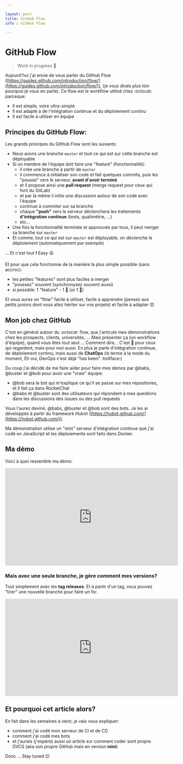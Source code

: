 ```yaml
---

layout: post
title: GitHub Flow
info : GitHub Flow

---
```


# GitHub Flow

> Work in progress :construction:

Aujourd'hui j'ai envie de vous parler du GitHub Flow ([https://guides.github.com/introduction/flow/](https://guides.github.com/introduction/flow/)), (je vous dirais plus loin pourquoi je vous en parle). Ce flow est le workflow utilisé chez :octocat: parceque:

- Il est simple, voire ultra-simple
- Il est adapté à de l'intégration continue et du déploiement continu
- Il est facile à utiliser en équipe

## Principes du GitHub Flow:

Les grands principes du GitHub Flow sont les suivants:

- Nous avons une branche `master` et tout ce qui est sur cette branche est déployable
- Si un membre de l'équipe doit faire une "feature" (fonctionnalité):
  - il crée une branche à partir de `master`
  - il commence à initialiser son code et fait quelques commits, puis les "pousse" vers le serveur, **avant d'avoir terminé**
  - et il propose ainsi une **pull request** (merge request pour ceux qui font du GitLab)
  - et par là même il initie une discussion autour de son code avec l'équipe
  - continue à commiter sur sa branche
  - chaque **"push"** vers le serveur déclenchera les traitements **d'intégration continue** (tests, qualimétrie, ...)
  - etc...
- Une fois la fonctionnalité terminée et approuvée par tous, il peut merger sa branche sur `master`
- Et comme, tout ce qui est sur `master` est déployable, on déclenche le déploiement (automatiquement par exemple)

... Et c'est tout :exclamation: Easy :stuck_out_tongue_winking_eye:

Et pour que cela fonctionne de la manière la plus simple possible (sans accroc):
- les petites "features" sont plus faciles à merger
- "poussez" souvent (synchronysez souvent aussi)
- si possible: 1 "feature" - 1 :woman: (or 1 :man:)

Et vous aurez un "flow" facile à utiliser, facile à apprendre (pensez aux petits juniors dont vous allez hériter sur vos projets) et facile à adapter :heart_eyes:

## Mon job chez GitHub

C'est en général autour du :octocat: flow, que j'articule mes démonstrations chez les prospects, clients, universités, ... Mais présenter ça (un workflow d'équipe), quand vous êtes tout seul ... Comment dire... C'est :hankey: pour ceux qui regardent, mais pour moi aussi. En plus je parle d'intégration continue, de déploiement continu, mais aussi de **ChatOps** (le terme à la mode du moment, Eh oui, DevOps c'est déjà "has been" :trollface:)

Du coup j'ai décidé de me faire aider pour faire mes démos par @babs, @buster et @bob pour avoir une "vraie" équipe:

- @bob sera le bot qui m'explique ce qu'il se passe sur mes repositories, et il fait ça dans RocketChat
- @babs et @buster sont des utilisateurs qui répondent à mes questions dans les discussions des issues ou des pull requests

Vous l'aurez deviné, @babs, @buster et @bob sont des bots. Je les ai développés à partir du framework Hubot ([https://hubot.github.com/](https://hubot.github.com/)).

Ma démonstration utilise un "mini" serveur d'intégration continue que j'ai codé en JavaScript et les déploiements sont faits dans Docker.

## Ma démo

Voici à quoi ressemble ma démo:

<iframe width="560" height="315" src="https://www.youtube.com/embed/95qKz92xsJo" frameborder="0" allowfullscreen></iframe>

### Mais avec une seule branche, je gère comment mes versions?

Tout simplement avec les **tag releases**. Et à partir d'un tag, vous pouvez "tirer" une nouvelle branche pour faire un fix:

<iframe width="560" height="315" src="https://www.youtube.com/embed/WdQrQWRbUg8" frameborder="0" allowfullscreen></iframe>

## Et pourquoi cet article alors?

En fait dans les semaines à venir, je vais vous expliquer:

- comment j'ai codé mon serveur de CI et de CD
- comment j'ai codé mes bots
- et j'aurais (j'espère) aussi un article sur comment coder sont propre DVCS (aka son propre GitHub mais en version **mini**)

Donc ... Stay tuned :wink:

